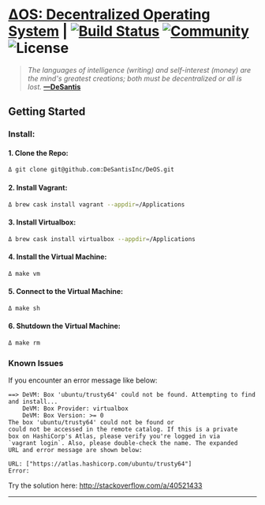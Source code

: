# [ΔOS: Decentralized Operating System](https://www.desantis.io) | [![Build Status](https://travis-ci.org/DeSantisInc/DeOS.svg?branch=master)](https://travis-ci.org/DeSantisInc/DeOS) [![Community][badge_community]](https://desantis.im) ![License][badge_license]

> *The languages of intelligence (writing) and self-interest (money) are the*
> *mind's greatest creations; both must be decentralized or all is lost.*
> **[—DeSantis](https://twitter.com/desantis/status/795023340704595968)**

## Getting Started

### Install:

#### 1. Clone the Repo:

```sh
Δ git clone git@github.com:DeSantisInc/DeOS.git
```

#### 2. Install Vagrant:

```sh
Δ brew cask install vagrant --appdir=/Applications
```

#### 3. Install Virtualbox:

```sh
Δ brew cask install virtualbox --appdir=/Applications
```

#### 4. Install the Virtual Machine:

```sh
Δ make vm
```

#### 5. Connect to the Virtual Machine:

```sh
Δ make sh
```

#### 6. Shutdown the Virtual Machine:

```sh
Δ make rm
```

### Known Issues

If you encounter an error message like below:

```
==> DeVM: Box 'ubuntu/trusty64' could not be found. Attempting to find and install...
    DeVM: Box Provider: virtualbox
    DeVM: Box Version: >= 0
The box 'ubuntu/trusty64' could not be found or
could not be accessed in the remote catalog. If this is a private
box on HashiCorp's Atlas, please verify you're logged in via
`vagrant login`. Also, please double-check the name. The expanded
URL and error message are shown below:

URL: ["https://atlas.hashicorp.com/ubuntu/trusty64"]
Error:
```

Try the solution here: http://stackoverflow.com/a/40521433

---

[badge_community]: https://cdn.rawgit.com/DeSantisInc/DeOS/atd-release-v0.3-alpha/var/github/badges/community-slack.svg
[badge_license]: https://cdn.rawgit.com/DeSantisInc/DeOS/atd-release-v0.3-alpha/var/github/badges/license-bsd.svg
